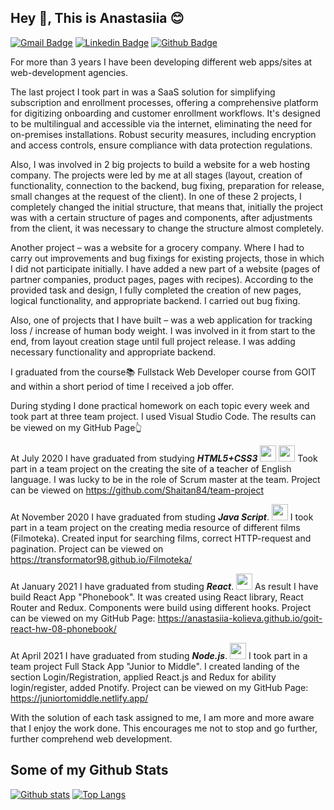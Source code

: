 ## Hey 👋, This is Anastasiia :blush:
[![Gmail Badge](https://img.shields.io/badge/-anastasiiakoleva11@gmail.com-c14438?style=flat&logo=Gmail&logoColor=white&link=mailto:anastasiiakoleva11@gmail.com)](mailto:anastasiiakoleva11@gmail.com) 
[![Linkedin Badge](https://img.shields.io/badge/-anastasiiakolieva-0072b1?style=flat&logo=Linkedin&logoColor=white&link=https://www.linkedin.com/in/anastasiia-kolieva-0b6b38162/)](https://www.linkedin.com/in/anastasiia-kolieva-0b6b38162/) [![Github Badge](https://img.shields.io/badge/-anastasiiakolieva-grey?style=flat&logo=github&logoColor=white&link=https://github.com/anastasiia-kolieva)](https://github.com/anastasiia-kolieva) <p align='left'>For more than 3 years I have been developing different web apps/sites at web-development agencies. 

The last project I took part in was a SaaS solution for simplifying subscription and enrollment processes, offering a comprehensive platform for digitizing onboarding and customer enrollment workflows. It's designed to be multilingual and accessible via the internet, eliminating the need for on-premises installations. Robust security measures, including encryption and access controls, ensure compliance with data protection regulations.

Also, I was involved in 2 big projects to build a website for a web hosting company. The projects were led by me at all stages (layout, creation of functionality, connection to the backend, bug fixing, preparation for release, small changes at the request of the client). In one of these 2 projects, I completely changed the initial structure, that means that, initially the project was with a certain structure of pages and components, after adjustments from the client, it was necessary to change the structure almost completely.

Another project – was a website for a grocery company. Where I had to carry out improvements and bug fixings for existing projects, those in which I did not participate initially. I have added a new part of a website (pages of partner companies, product pages, pages with recipes). According to the provided task and design, I fully completed the creation of new pages, logical functionality, and
appropriate backend. I carried out bug fixing.

Also, one of projects that I have built – was a web application for tracking loss / increase of human body weight. I was involved in it from start to the end, from layout creation stage until full project release. I was adding necessary functionality and appropriate backend.

I graduated from the course:books: Fullstack Web Developer course from GOIT and within a short period of time I received a job offer.
  
During styding I done practical homework on each topic every week and took part at three team project. I used Visual Studio Code. The results can be viewed on my GitHub Page:point_up_2:

At July 2020 I have graduated from studying ***HTML5+CSS3***
<img height="26" width="26" src="https://cdn.jsdelivr.net/npm/simple-icons@v4/icons/html5.svg" />
<img height="26" width="26" src="https://cdn.jsdelivr.net/npm/simple-icons@v4/icons/css3.svg" /> 
Took part in a team project on the creating the site of a teacher of English language. I was lucky to be in the role of Scrum master at the team.
  Project can be viewed on https://github.com/Shaitan84/team-project

At November 2020 I have graduated from studing ***Java Script***.
<img height="26" width="26" src="https://cdn.jsdelivr.net/npm/simple-icons@v4/icons/javascript.svg" />
I took part in a team project on the creating media resource of different films (Filmoteka). Created input for searching films, correct HTTP-request and pagination.
Project can be viewed on https://transformator98.github.io/Filmoteka/

At January 2021 I have graduated from studing ***React***.
<img height="26" width="26" src="https://cdn.jsdelivr.net/npm/simple-icons@v4/icons/react.svg" />
As result I have build React App "Phonebook". It was created using React library, React Router and Redux. Components were build using different hooks.
Project can be viewed on my GitHub Page: https://anastasiia-kolieva.github.io/goit-react-hw-08-phonebook/

At April 2021 I have graduated from studing ***Node.js***.
<img height="26" width="26" src="https://cdn.jsdelivr.net/npm/simple-icons@v4/icons/node-dot-js.svg" />
I took part in a team project Full Stack App "Junior to Middle". I created landing of the section Login/Registration, applied React.js and Redux for ability login/register, added Pnotify. Project can be viewed on my GitHub Page: https://juniortomiddle.netlify.app/


With the solution of each task assigned to me, I am more and more aware that I enjoy the work done. This encourages me not to stop and go further, further comprehend web development.</p>

## Some of my Github Stats
[![Github stats](https://github-readme-stats.vercel.app/api?username=anastasiia-kolieva&theme=nightowl&show_icons=true&include_all_commits=true)](https://github.com/anastasiia-kolieva/github-readme-stats)
[![Top Langs](https://github-readme-stats.vercel.app/api/top-langs/?username=anastasiia-kolieva&theme=nightowl&layout=compact)](https://github.com/anastasiia-kolieva/github-readme-stats)
